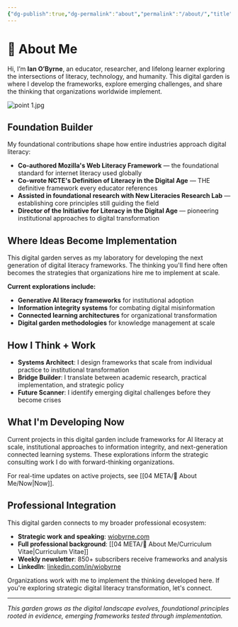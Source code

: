```yaml
---
{"dg-publish":true,"dg-permalink":"about","permalink":"/about/","title":"About Me","tags":["about","profile"]}
---
```


# 👤 About Me

Hi, I’m **Ian O’Byrne**, an educator, researcher, and lifelong learner exploring the intersections of literacy, technology, and humanity. This digital garden is where I develop the frameworks, explore emerging challenges, and share the thinking that organizations worldwide implement.

![point 1.jpg](/img/user/04%20META/%F0%9F%94%97%20Assets/point%201.jpg)

## Foundation Builder

My foundational contributions shape how entire industries approach digital literacy:

- **Co-authored Mozilla's Web Literacy Framework** — the foundational standard for internet literacy used globally
- **Co-wrote NCTE's Definition of Literacy in the Digital Age** — THE definitive framework every educator references
- **Assisted in foundational research with New Literacies Research Lab** — establishing core principles still guiding the field
- **Director of the Initiative for Literacy in the Digital Age** — pioneering institutional approaches to digital transformation

## Where Ideas Become Implementation

This digital garden serves as my laboratory for developing the next generation of digital literacy frameworks. The thinking you'll find here often becomes the strategies that organizations hire me to implement at scale.

**Current explorations include:**

- **Generative AI literacy frameworks** for institutional adoption
- **Information integrity systems** for combating digital misinformation
- **Connected learning architectures** for organizational transformation
- **Digital garden methodologies** for knowledge management at scale

## How I Think + Work

- **Systems Architect**: I design frameworks that scale from individual practice to institutional transformation
- **Bridge Builder**: I translate between academic research, practical implementation, and strategic policy
- **Future Scanner**: I identify emerging digital challenges before they become crises

## What I'm Developing Now

Current projects in this digital garden include frameworks for AI literacy at scale, institutional approaches to information integrity, and next-generation connected learning systems. These explorations inform the strategic consulting work I do with forward-thinking organizations.

For real-time updates on active projects, see [[04 META/👤 About Me/Now\|Now]].

## Professional Integration

This digital garden connects to my broader professional ecosystem:

- **Strategic work and speaking**: [wiobyrne.com](https://wiobyrne.com)
- **Full professional background**: [[04 META/👤 About Me/Curriculum Vitae\|Curriculum Vitae]]
- **Weekly newsletter**: 850+ subscribers receive frameworks and analysis
- **LinkedIn**: [linkedin.com/in/wiobyrne](https://linkedin.com/in/wiobyrne)

Organizations work with me to implement the thinking developed here. If you're exploring strategic digital literacy transformation, let's connect.

---

_This garden grows as the digital landscape evolves, foundational principles rooted in evidence, emerging frameworks tested through implementation._